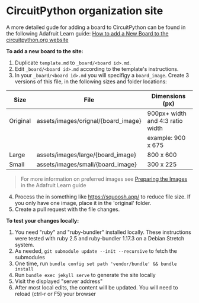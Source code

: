 
# CircuitPython organization site
A more detailed gude for adding a board to CircuitPython can be found in the
following Adafruit Learn guide: [How to add a New Board to the circuitpython.org website](https://learn.adafruit.com/how-to-add-a-new-board-to-the-circuitpython-org-website)

**To add a new board to the site:**

1. Duplicate `template.md` to `_board/<board id>.md`.
2. Edit `_board/<board id>.md` according to the template's instructions.
3. In your `_board/<board id>.md` you will specifigy a `board_image`. Create 3
versions of this file, in the following sizes and folder locations:

|Size|File|Dimensions (px)|
|--|--|--|
|Original|assets/images/orignal/{board_image}|900px+ width and 4:3 ratio width|
|||example: 900 x 675|
|Large|assets/images/large/{board_image}|800 x 600|
|Small|assets/images/small/{board_image}|300 x 225|

> For more information on preferred images see
> [Preparing the Images](https://learn.adafruit.com/how-to-add-a-new-board-to-the-circuitpython-org-website/preparing-the-images)
> in the Adafruit Learn guide


4. Process the in something like https://squoosh.app/ to reduce file size. If
you only have one image, place it in the 'original' folder.
5. Create a pull request with the file changes.

**To test your changes locally:**

1. You need "ruby" and "ruby-bundler" installed locally.  These instructions
were tested with ruby 2.5 and ruby-bundler 1.17.3 on a Debian Stretch system.
2. As needed, `git submodule update --init --recursive` to fetch the submodules
3. One time, run `bundle config set path 'vendor/bundle' && bundle install`
4. Run `bundle exec jekyll serve` to generate the site locally
5. Visit the displayed "server address"
6. After most local edits, the content will be updated.  You will need to
reload (ctrl-r or F5) your browser
